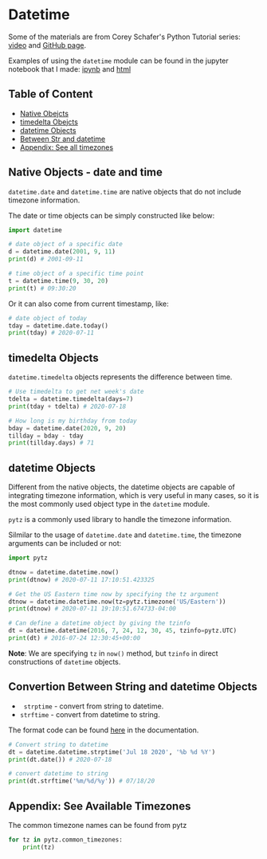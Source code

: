 # Datetime

Some of the materials are from Corey Schafer's Python Tutorial series: [video](https://www.youtube.com/watch?v=eirjjyP2qcQ) and [GitHub page](https://github.com/CoreyMSchafer/code_snippets/blob/master/Datetime/dates.py).

Examples of using the `datetime` module can be found in the jupyter notebook that I made: [ipynb](datetime.ipynb) and [html]()

## Table of Content

- [Native Obejcts](#native)
- [timedelta Obejcts](#timedelta)
- [datetime Objects](#datetime)
- [Between Str and datetime](#string)
- [Appendix: See all timezones](#tz)

<a name='native'></a>

## Native Objects - date and time

`datetime.date` and `datetime.time` are native objects that do not include timezone information.

The date or time objects can be simply constructed like below:

```python
import datetime

# date object of a specific date
d = datetime.date(2001, 9, 11)
print(d) # 2001-09-11

# time object of a specific time point
t = datetime.time(9, 30, 20)
print(t) # 09:30:20
```

Or it can also come from current timestamp, like:

```python
# date object of today
tday = datetime.date.today()
print(tday) # 2020-07-11
```

<a name='timedelta'></a>

## timedelta Objects

`datetime.timedelta` objects represents the difference between time.

```python
# Use timedelta to get net week's date
tdelta = datetime.timedelta(days=7)
print(tday + tdelta) # 2020-07-18

# How long is my birthday from today
bday = datetime.date(2020, 9, 20)
tillday = bday - tday
print(tillday.days) # 71
```

<a name='datetime'></a>

## datetime Objects

Different from the native objects, the datetime objects are capable of integrating timezone information, which is very useful in many cases, so it is the most commonly used object type in the `datetime` module.

`pytz` is a commonly used library to handle the timezone information.

Silmilar to the usage of `datetime.date` and `datetime.time`, the timezone arguments can be included or not:

```python
import pytz

dtnow = datetime.datetime.now()
print(dtnow) # 2020-07-11 17:10:51.423325

# Get the US Eastern time now by specifying the tz argument
dtnow = datetime.datetime.now(tz=pytz.timezone('US/Eastern'))
print(dtnow) # 2020-07-11 19:10:51.674733-04:00

# Can define a datetime object by giving the tzinfo
dt = datetime.datetime(2016, 7, 24, 12, 30, 45, tzinfo=pytz.UTC)
print(dt) # 2016-07-24 12:30:45+00:00
```

**Note**: We are specifying `tz` in `now()` method, but `tzinfo` in direct constructions of `datetime` objects.

<a name='string'></a>

## Convertion Between String and datetime Objects

- ` strptime` - convert from string to datetime.
- `strftime` - convert from datetime to string.

The format code can be found [here](https://docs.python.org/3/library/datetime.html#strftime-and-strptime-format-codes) in the documentation.

```python
# Convert string to datetime
dt = datetime.datetime.strptime('Jul 18 2020', '%b %d %Y')
print(dt.date()) # 2020-07-18

# convert datetime to string
print(dt.strftime('%m/%d/%y')) # 07/18/20
```

<a name='tz'></a>

## Appendix: See Available Timezones

The common timezone names can be found from pytz

```python
for tz in pytz.common_timezones:
    print(tz)
```

